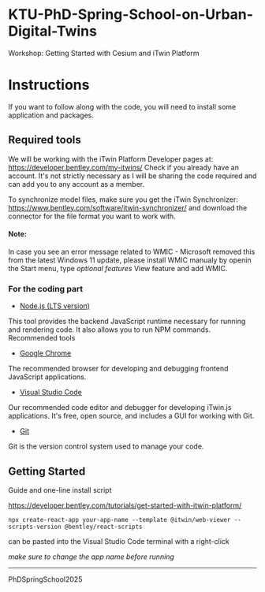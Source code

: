 # KTU-PhD-Spring-School-on-Urban-Digital-Twins
Workshop:  Getting Started with Cesium and iTwin Platform

# Instructions

If you want to follow along with the code, you will need to install some application and packages.
## Required tools
We will be working with the iTwin Platform Developer pages at:
https://developer.bentley.com/my-itwins/
Check if you already have an account. It's not strictly necessary as I will be sharing the code required and can add you to any account as a member.

To synchronize model files, make sure you get the iTwin Synchronizer:
https://www.bentley.com/software/itwin-synchronizer/
and download the connector for the file format you want to work with.

#### Note:
In case you see an error message related to WMIC - Microsoft removed this from the latest Windows 11 update, please install WMIC manualy by openin the Start menu, type _optional features_ View feature and add WMIC.

### For the coding part

- [Node.js (LTS version)](https://nodejs.org/)

This tool provides the backend JavaScript runtime necessary for running and rendering code. It also allows you to run NPM commands.
Recommended tools

- [Google Chrome](https://www.google.com/chrome/)

The recommended browser for developing and debugging frontend JavaScript applications.

- [Visual Studio Code](https://code.visualstudio.com/)

Our recommended code editor and debugger for developing iTwin.js applications. It's free, open source, and includes a GUI for working with Git.

- [Git](https://git-scm.com/downloads)

Git is the version control system used to manage your code.

## Getting Started

Guide and one-line install script

https://developer.bentley.com/tutorials/get-started-with-itwin-platform/

``npx create-react-app your-app-name --template @itwin/web-viewer --scripts-version @bentley/react-scripts``

can be pasted into the Visual Studio Code terminal with a right-click

_make sure to change the app name before running_

---------------
PhDSpringSchool2025

